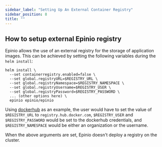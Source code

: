 ```yaml
---
sidebar_label: "Setting Up An External Container Registry"
sidebar_position: 8
title: ""
---
```


## How to setup external Epinio registry

Epinio allows the use of an external registry for the storage of application images.  This can be achieved by setting the following variables during the `helm install`:

```
helm install \
  --set containerregistry.enabled=false \
  --set global.registryURL=$REGISTRY_URL \
  --set global.registryNamespace=$REGISTRY_NAMESPACE \
  --set global.registryUsername=$REGISTRY_USER \
  --set global.registryPassword=$REGISTRY_PASSWORD \
  ... (other options here) \
  epinio epinio/epinio
```

Using [dockerhub](https://hub.docker.com/) as an example, the user would have to set the value of `$REGISTRY_URL` to `registry.hub.docker.com`, `$REGISTRY_USER` and `$REGISTRY_PASSWORD` would be set to the dockerhub credentials, and `$REGISTRY_NAMESPACE` would be either an organization or the username.

When the above arguments are set, Epinio doesn't deploy a registry on the cluster.
